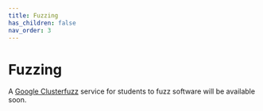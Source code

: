 ```yaml
---
title: Fuzzing
has_children: false
nav_order: 3
---
```


# Fuzzing

A [Google Clusterfuzz](https://github.com/google/clusterfuzz) service for students to fuzz software will be available soon.

